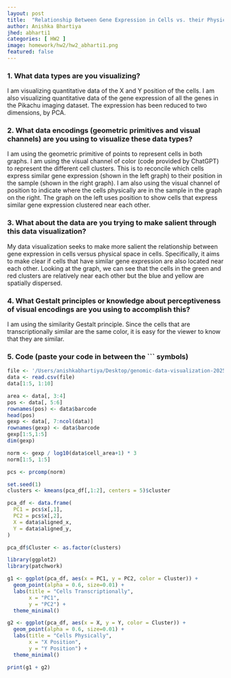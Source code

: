 ```yaml
---
layout: post
title:  "Relationship Between Gene Expression in Cells vs. their Physical Position"
author: Anishka Bhartiya
jhed: abharti1
categories: [ HW2 ]
image: homework/hw2/hw2_abharti1.png
featured: false
---
```


### 1. What data types are you visualizing?
I am visualizing quantitative data of the X and Y position of the cells. I am also visualizing quantitative data of the gene expression of all the genes in the Pikachu imaging dataset. The expression has been reduced to two dimensions, by PCA.

### 2. What data encodings (geometric primitives and visual channels) are you using to visualize these data types?
I am using the geometric primitive of points to represent cells in both graphs. I am using the visual channel of color (code provided by ChatGPT) to represent the different cell clusters. This is to reconcile which cells express similar gene expression (shown in the left graph) to their position in the sample (shown in the right graph). I am also using the visual channel of position to indicate where the cells physically are in the sample in the graph on the right. The graph on the left uses position to show cells that express similar gene expression clustered near each other.

### 3. What about the data are you trying to make salient through this data visualization? 
My data visualization seeks to make more salient the relationship between gene expression in cells versus physical space in cells. Specifically, it aims to make clear if cells that have similar gene expression are also located near each other. Looking at the graph, we can see that the cells in the green and red clusters are relatively near each other but the blue and yellow are spatially dispersed. 

### 4. What Gestalt principles or knowledge about perceptiveness of visual encodings are you using to accomplish this?
I am using the similarity Gestalt principle. Since the cells that are transcriptionally similar are the same color, it is easy for the viewer to know that they are similar. 

### 5. Code (paste your code in between the ``` symbols)

```r
file <- '/Users/anishkabhartiya/Desktop/genomic-data-visualization-2025/data/pikachu.csv.gz'
data <- read.csv(file)
data[1:5, 1:10]

area <- data[, 3:4]
pos <- data[, 5:6]
rownames(pos) <- data$barcode
head(pos)
gexp <- data[, 7:ncol(data)]
rownames(gexp) <- data$barcode
gexp[1:5,1:5]
dim(gexp)

norm <- gexp / log10(data$cell_area+1) * 3
norm[1:5, 1:5]

pcs <- prcomp(norm)

set.seed(1)
clusters <- kmeans(pca_df[,1:2], centers = 5)$cluster

pca_df <- data.frame(
  PC1 = pcs$x[,1],
  PC2 = pcs$x[,2],
  X = data$aligned_x,
  Y = data$aligned_y,
)

pca_df$Cluster <- as.factor(clusters)

library(ggplot2)
library(patchwork)

g1 <- ggplot(pca_df, aes(x = PC1, y = PC2, color = Cluster)) +
  geom_point(alpha = 0.6, size=0.01) +
  labs(title = "Cells Transcriptionally",
       x = "PC1",
       y = "PC2") +
  theme_minimal()

g2 <- ggplot(pca_df, aes(x = X, y = Y, color = Cluster)) +
  geom_point(alpha = 0.6, size=0.01) +
  labs(title = "Cells Physically",
       x = "X Position",
       y = "Y Position") +
  theme_minimal()

print(g1 + g2)
```
